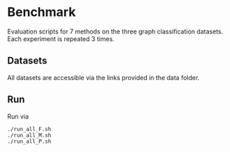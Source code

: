 # Benchmark
Evaluation scripts for 7 methods on the three graph classification datasets. Each experiment is repeated 3 times.

## Datasets
All datasets are accessible via the links provided in the data folder.

## Run

Run via
```
./run_all_F.sh
./run_all_M.sh
./run_all_P.sh
```